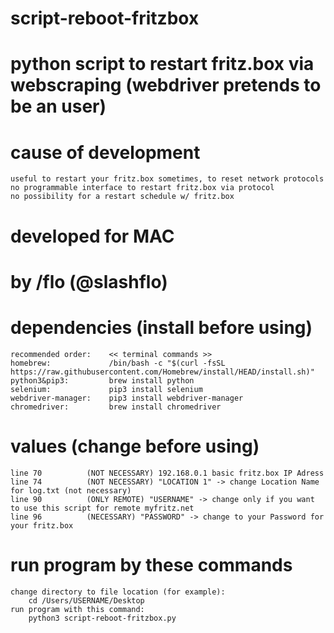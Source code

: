 # script-reboot-fritzbox

# python script to restart fritz.box via webscraping (webdriver pretends to be an user)
# cause of development
    useful to restart your fritz.box sometimes, to reset network protocols
    no programmable interface to restart fritz.box via protocol
    no possibility for a restart schedule w/ fritz.box

# developed for MAC
# by /flo (@slashflo)

# dependencies (install before using)
    recommended order:    << terminal commands >>
    homebrew:             /bin/bash -c "$(curl -fsSL https://raw.githubusercontent.com/Homebrew/install/HEAD/install.sh)"
    python3&pip3:         brew install python
    selenium:             pip3 install selenium
    webdriver-manager:    pip3 install webdriver-manager
    chromedriver:         brew install chromedriver

# values (change before using)
    line 70          (NOT NECESSARY) 192.168.0.1 basic fritz.box IP Adress
    line 74          (NOT NECESSARY) "LOCATION 1" -> change Location Name for log.txt (not necessary)
    line 90          (ONLY REMOTE) "USERNAME" -> change only if you want to use this script for remote myfritz.net
    line 96          (NECESSARY) "PASSWORD" -> change to your Password for your fritz.box

# run program by these commands
    change directory to file location (for example):     
        cd /Users/USERNAME/Desktop
    run program with this command:
        python3 script-reboot-fritzbox.py
